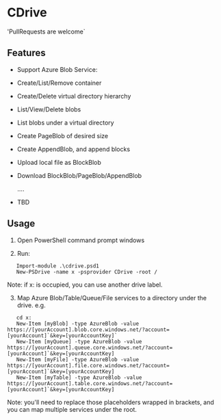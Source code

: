 # CDrive

'PullRequests are welcome`


## Features

* Support Azure Blob Service:

 * Create/List/Remove container

 * Create/Delete virtual directory hierarchy
   
 * List/View/Delete blobs
   
 * List blobs under a virtual directory
   
 * Create PageBlob of desired size
   
 * Create AppendBlob, and append blocks
   
 * Upload local file as BlockBlob
   
 * Download BlockBlob/PageBlob/AppendBlob
   
   ....
   
* TBD

## Usage

1. Open PowerShell command prompt windows

2. Run:  
```
   Import-module .\cdrive.psd1
   New-PSDrive -name x -psprovider CDrive -root /
```
   Note: if x: is occupied, you can use another drive label.
   
3. Map Azure Blob/Table/Queue/File services to a directory under the drive. e.g.
```
   cd x:
   New-Item [myBlob] -type AzureBlob -value https://[yourAccount].blob.core.windows.net/?account=[yourAccount]`&key=[yourAccountKey]`
   New-Item [myQueue] -type AzureBlob -value https://[yourAccount].queue.core.windows.net/?account=[yourAccount]`&key=[yourAccountKey]
   New-Item [myFile] -type AzureBlob -value https://[yourAccount].file.core.windows.net/?account=[yourAccount]`&key=[yourAccountKey]
   New-Item [myTable] -type AzureBlob -value https://[yourAccount].table.core.windows.net/?account=[yourAccount]`&key=[yourAccountKey]
```   
   Note: you'll need to replace those placeholders wrapped in brackets, and you can map multiple services under the root.
